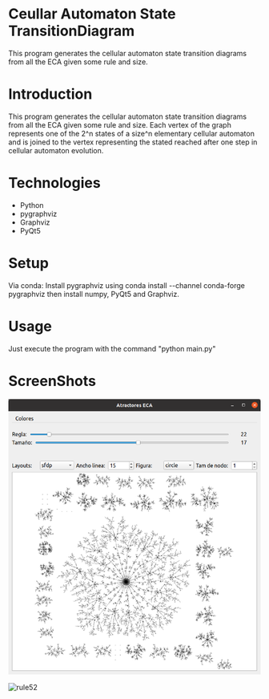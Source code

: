 # Ceullar Automaton State TransitionDiagram
This program generates the cellular automaton state transition diagrams from all the ECA given some rule and size.

# Introduction

This program generates the cellular automaton state transition diagrams from all the ECA given some rule and size.
Each vertex of the graph represents one of the 2^n states of a size^n elementary cellular automaton and is joined to the vertex representing the stated reached after one step in cellular automaton evolution.

# Technologies

* Python
*	pygraphviz
*	Graphviz
*	PyQt5

# Setup

Via conda:
 Install pygraphviz using conda install --channel conda-forge pygraphviz then install numpy, PyQt5 and Graphviz.
 
# Usage

 Just execute the program with the command "python main.py"
 
 # ScreenShots
 
 ![rule22](/screenShots/Rule22/r2217.png)
 
 ![rule52](/screenShots/Rule52/r5217.png)
